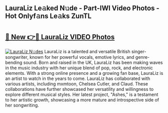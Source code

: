 ## LauraLiz Le𝚊ked N𝚞de - Part-IWl Video Photos - Hot Onlyf𝚊ns Le𝚊ks ZunTL

# <h2><a href="http://ac35169.deff.icu/?id=LauraLiz">🔗 New 👉🔴 LauraLiz VIDEO Photos</a></h2>

[![LauraLiz N𝚞des](https://i.imgur.com/rIISA9y.gif)](http://ac35169.deff.icu/?id=LauraLiz)
LauraLiz is a talented and versatile British singer-songwriter, known for her powerful vocals, emotive lyrics, and genre-bending sound. Born and raised in the UK, LauraLiz has been making waves in the music industry with her unique blend of pop, rock, and electronic elements. With a strong online presence and a growing fan base, LauraLiz is an artist to watch in the years to come. LauraLiz has collaborated with various artists, including mxmtoon, Chelsea Cutler, and Claud. These collaborations have further showcased her versatility and willingness to explore different musical styles. Her latest project, "Ashes," is a testament to her artistic growth, showcasing a more mature and introspective side of her songwriting.
